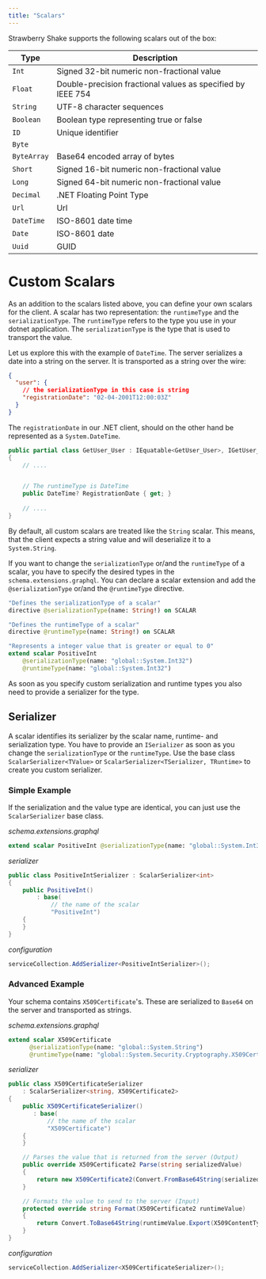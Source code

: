 ```yaml
---
title: "Scalars"
---
```


Strawberry Shake supports the following scalars out of the box:

| Type        | Description                                                 |
| ----------- | ----------------------------------------------------------- |
| `Int`       | Signed 32-bit numeric non-fractional value                  |
| `Float`     | Double-precision fractional values as specified by IEEE 754 |
| `String`    | UTF-8 character sequences                                   |
| `Boolean`   | Boolean type representing true or false                     |
| `ID`        | Unique identifier                                           |
| `Byte`      |                                                             |
| `ByteArray` | Base64 encoded array of bytes                               |
| `Short`     | Signed 16-bit numeric non-fractional value                  |
| `Long`      | Signed 64-bit numeric non-fractional value                  |
| `Decimal`   | .NET Floating Point Type                                    |
| `Url`       | Url                                                         |
| `DateTime`  | ISO-8601 date time                                          |
| `Date`      | ISO-8601 date                                               |
| `Uuid`      | GUID                                                        |

# Custom Scalars
As an addition to the scalars listed above, you can define your own scalars for the client. 
A scalar has two representation: the `runtimeType` and the `serializationType`. 
The `runtimeType` refers to the type you use in your dotnet application. 
The `serializationType` is the type that is used to transport the value. 

Let us explore this with the example of `DateTime`. The server serializes a date into a string on the server.
It is transported as a string over the wire:
```json
{
  "user": {
    // the serializationType in this case is string
    "registrationDate": "02-04-2001T12:00:03Z"
  }
}
```  
The `registrationDate` in our .NET client, should on the other hand be represented as a `System.DateTime`.
```csharp
public partial class GetUser_User : IEquatable<GetUser_User>, IGetUser_User
{
    // ....


    // The runtimeType is DateTime
    public DateTime? RegistrationDate { get; }
    
    // ....
}
```

By default, all custom scalars are treated like the `String` scalar. 
This means, that the client expects a string value and will deserialize it to a `System.String`.

If you want to change the `serializationType` or/and the `runtimeType` of a scalar, you have to specify the desired types in the `schema.extensions.graphql`.
You can declare a scalar extension and add the `@serializationType` or/and the `@runtimeType` directive.

```graphql
"Defines the serializationType of a scalar"
directive @serializationType(name: String!) on SCALAR

"Defines the runtimeType of a scalar"
directive @runtimeType(name: String!) on SCALAR

"Represents a integer value that is greater or equal to 0"
extend scalar PositiveInt 
    @serializationType(name: "global::System.Int32") 
    @runtimeType(name: "global::System.Int32")
```

As soon as you specify custom serialization and runtime types you also need to provide a serializer for the type. 
## Serializer
A scalar identifies its serializer by the scalar name, runtime- and serialization type.
You have to provide an `ISerializer` as soon as you change the `serializationType` or the `runtimeType`. 
Use the base class `ScalarSerializer<TValue>` or `ScalarSerializer<TSerializer, TRuntime>` to create you custom serializer.

### Simple Example
If the serialization and the value type are identical, you can just use the `ScalarSerializer` base class.

_schema.extensions.graphql_
```graphql
extend scalar PositiveInt @serializationType(name: "global::System.Int32") @runtimeType(name: "global::System.Int32")
```

_serializer_
```csharp
public class PositiveIntSerializer : ScalarSerializer<int>
{
    public PositiveInt() 
        : base(
            // the name of the scalar
            "PositiveInt") 
    {
    }
}
```

_configuration_
```csharp
serviceCollection.AddSerializer<PositiveIntSerializer>();
```
### Advanced Example
Your schema contains `X509Certificate`'s. These are serialized to `Base64` on the server and transported as strings.


_schema.extensions.graphql_
```graphql
extend scalar X509Certificate 
      @serializationType(name: "global::System.String") 
      @runtimeType(name: "global::System.Security.Cryptography.X509Certificates.X509Certificate2")
```

_serializer_
```csharp
public class X509CertificateSerializer 
    : ScalarSerializer<string, X509Certificate2>
{
    public X509CertificateSerializer() 
       : base(
           // the name of the scalar
           "X509Certificate")
    {
    }

    // Parses the value that is returned from the server (Output)
    public override X509Certificate2 Parse(string serializedValue)
    {
        return new X509Certificate2(Convert.FromBase64String(serializedValue));
    }

    // Formats the value to send to the server (Input)
    protected override string Format(X509Certificate2 runtimeValue)
    {
        return Convert.ToBase64String(runtimeValue.Export(X509ContentType.Cert));
    }
}
```

_configuration_
```csharp
serviceCollection.AddSerializer<X509CertificateSerializer>();
```

